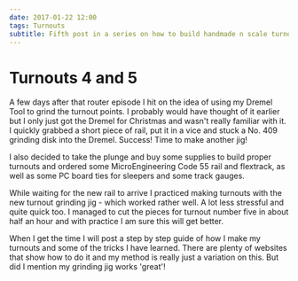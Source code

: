 ```yaml
---
date: 2017-01-22 12:00
tags: Turnouts
subtitle: Fifth post in a series on how to build handmade n scale turnouts, including constructing some jigs to speed up the process - updated from my old blog
---
```


# Turnouts 4 and 5

A few days after that router episode I hit on the idea of using my Dremel Tool to grind the turnout points. I probably would have thought of it earlier but I only just got the Dremel for Christmas and wasn't really familiar with it. I quickly grabbed a short piece of rail, put it in a vice and stuck a No. 409 grinding disk into the Dremel. Success! Time to make another jig!

<!--more-->

I also decided to take the plunge and buy some supplies to build proper turnouts and ordered some MicroEngineering Code 55 rail and flextrack, as well as some PC board ties for sleepers and some track gauges.

While waiting for the new rail to arrive I practiced making turnouts with the new turnout grinding jig - which worked rather well. A lot less stressful and quite quick too. I managed to cut the pieces for turnout number five in about half an hour and with practice I am sure this will get better.

When I get the time I will post a step by step guide of how I make my turnouts and some of the tricks I have learned. There are plenty of websites that show how to do it and my method is really just a variation on this. But did I mention my grinding jig works 'great'!
